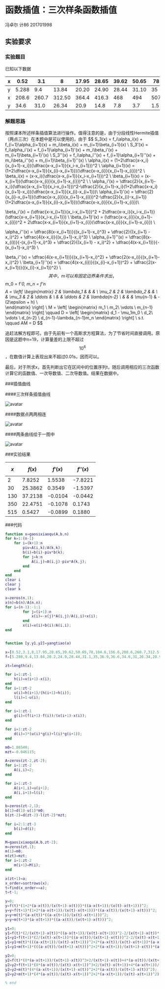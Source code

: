 # 函数插值：三次样条函数插值

冯卓尔  计86  201701998

## 实验要求

### 实验题目

已知以下数据

| x    | 0.52  | 3.1   | 8      | 17.95 | 28.65 | 39.62 | 50.65 | 78   | 104.6 | 156.6 |
| ---- | ----- | ----- | ------ | ----- | ----- | ----- | ----- | ---- | ----- | ----- |
| y    | 5.288 | 9.4   | 13.84  | 20.20 | 24.90 | 28.44 | 31.10 | 35   | 36.9  | 36.6  |
| x    | 208.6 | 260.7 | 312.50 | 364.4 | 416.3 | 468   | 494   | 507  | 520   |       |
| y    | 34.6  | 31.0  | 26.34  | 20.9  | 14.8  | 7.8   | 3.7   | 1.5  | 0.2   |       |



### 解题思路

按照课本所述样条插值算法进行操作。值得注意的是，由于分段线性Hermite插值（两点三次）在本题中是可以使用的，由于
$$
S_3(x) = f_i\alpha_i(x) + f_{i+1}\alpha_{i+1}(x) + m_i\beta_i(x) + m_{i+1}\beta_{i+1}(x) \\
S_3'(x) = f_i\alpha_i'(x) + f_{i+1}\alpha_{i+1}'(x) + m_i\beta_i'(x) + m_{i+1}\beta_{i+1}'(x) \\
S_3''(x) = f_i\alpha_i''(x) + f_{i+1}\alpha_{i+1}''(x) + m_i\beta_i''(x) + m_{i+1}\beta_{i+1}''(x) \\
\alpha_i(x) = (1+2\dfrac{x-x_i}{x_{i+1}-x_i})(\dfrac{x-x_{i+1}}{x_i-x_{i+1}})^2 \\
\alpha_{i+1}(x) = (1+2\dfrac{x-x_{i+1}}{x_{i}-x_{i+1}})(\dfrac{x-x_{i}}{x_{i+1}-x_{i}})^2 \\
\beta_i(x) = (x-x_i)(\dfrac{x-x_{i+1}}{x_i-x_{i+1}})^2 \\
\beta_{i+1}(x) = (x-x_{i+1})(\dfrac{x-x_{i}}{x_{i+1}-x_{i}})^2 \\
\\
\alpha_i'(x) = \dfrac{2}{x_{i+1}-x_i}(\dfrac{x-x_{i+1}}{x_i-x_{i+1}})^2-\dfrac{2}{x_{i+1}-x_i}(1+2\dfrac{x-x_i}{x_{i+1}-x_i})(\dfrac{x-x_{i+1}}{x_{i}-x_{i+1}})\\
\alpha_{i+1}'(x) = \dfrac{2}{x_{i}-x_{i+1}}(\dfrac{x-x_{i}}{x_{i+1}-x_{i}})^2-\dfrac{2}{x_{i}-x_{i+1}}(1+2\dfrac{x-x_{i+1}}{x_{i}-x_{i+1}})(\dfrac{x-x_{i}}{x_{i+1}-x_{i}})\\

\beta_i'(x) = (\dfrac{x-x_{i+1}}{x_i-x_{i+1}})^2 + 2\dfrac{x-x_i}{x_i-x_{i+1}}(\dfrac{x-x_{i+1}}{x_i-x_{i+1}}) \\
\beta_{i+1}'(x) = (\dfrac{x-x_{i}}{x_{i+1}-x_{i}})^2 + 2\dfrac{x-x_{i+1}}{x_{i+1}-x_{i}}(\dfrac{x-x_{i}}{x_{i+1}-x_{i}}) \\

\alpha_i''(x) = \dfrac{8(x-x_{i+1})}{(x_{i+1}-x_i)^3} + \dfrac{2}{(x_{i+1} - x_i)^2} + \dfrac{4(x-x_i)}{(x_{i+1}-x_i)^3} \\
\alpha_{i+1}''(x) = \dfrac{8(x-x_{i})}{-(x_{i+1}-x_i)^3} + \dfrac{2}{(x_{i+1} - x_i)^2} + \dfrac{4(x-x_{i+1})}{-(x_{i+1}-x_i)^3} \\

\beta_i''(x) = \dfrac{4(x-x_{i+1})}{(x_{i+1}-x_i)^2} + \dfrac{2(x-x_i)}{(x_{i+1}-x_i)^2} \\
\beta_{i+1}''(x) = \dfrac{4(x-x_{i})}{(x_{i}-x_{i+1})^2} + \dfrac{2(x-x_{i+1})}{(x_{i}-x_{i+1})^2} \\
$$
其中，m可以有固定边界条件求出，$$m_0 = f'_0, m_n = f'_n$$ 
$$
A = 
	\left[
	\begin{matrix}
	2 & \lambda_1   &              &            &   \\
	\mu_2 & 2 & \lambda_2       &            &   \\
	         & \mu_3         & 2 & \ddots     &   \\
	         &                  & \ddots           & 2     & \lambda_{n-2}  \\
	         &                  &                  & \mu_{n-1}   & -(2\epsilon + h)  \\	         
	\end{matrix}
	\right]
	\\
M = 
	\left[
	\begin{matrix}
	m_1 \\
	m_2\\
	\vdots \\
	m_{n-1}
	\end{matrix}
	\right]
\qquad
D = 
	\left[
	\begin{matrix}
	d_1 - \mu_1m_0 \\
	d_2\\
	\vdots \\
	d_{n-2} \\
	d_{n-1}-\lambda_{n-1}m_n
	\end{matrix}
	\right] \\
	s.t. \qquad AM = D
$$


追赶法解方程即可。由于先前有一个高斯求方程算法，为了节省时间直接调用。原因是这题中n=19，计算量差的上限不超过$$10^6$$，在数值计算上表现出来不超过0.01s，因而可以。

最后，对于所求x，首先判断出它在区间中的位置序列t，随后调用相应的三次函数计算它的函数值、一次导数值、二次导数值。结果在数据中。

###插值曲线

####三次样条插值曲线

![avatar](./ex1.jpg)

####数据点两两相连

![avatar](./ex2.jpg)

####两条曲线绘于一图中

![avatar](./ex_all.jpg)





###实验结果

| $$x$$ | $$f(x)$$ | $$f'(x)$$ | $$f''(x)$$ |
| ----- | -------- | --------- | ---------- |
| 2     | 7.8252   | 1.5538    | -7.8221    |
| 30    | 25.3862  | 0.3549    | -1.5397    |
| 130   | 37.2138  | -0.0104   | -0.0442    |
| 350   | 22.4751  | -0.1078   | 0.1743     |
| 515   | 0.5427   | -0.0899   | 0.1880     |



###代码

```matlab
function x=gaosixiaoqu(A,b,n)
for k=1:(n-1)
    for i=(k+1):n
        piv=A(i,k)/A(k,k);
        b(i)=b(i)-piv*b(k);
        for j=k:n
            A(i,j)=A(i,j)-piv*A(k,j);
        end
    end
end
clear i
clear j
clear k

x=zeros(n,1);
x(n)=b(n)/A(n,n);
for i=(n-1):-1:1
        for j=(i+1):n
            x(i)=-x(j)*A(i,j)/A(i,i)+x(i);
        end
        x(i)=x(i)+b(i)/A(i,i);
end
```

```matlab

function [y,y1,y2]=yangtiao(a)

x=[0.52,3.1,8,17.95,28.65,39.62,50.65,78,104.6,156.6,208.6,260.7,312.5,364.4,416.3,468,494,507,520];
f=[5.288,9.4,13.84,20.2,24.9,28.44,31.1,35,36.9,36.6,34.6,31,26.34,20.9,14.8,7.8,3.7,1.5,0.2];

zt=length(x);

for i=1:zt-1
    h(i)=x(i+1)-x(i);
end
for i=1:zt-2
    u(i)=h(i+1)/(h(i+1)+h(i));
    l(i)=1-u(i);
end
    
for i=1:zt-1
    g(i)=(f(i+1)-f(i))/(x(i+1)-x(i));
end

for i=1:zt-2
    d(i)=3*(u(i)*g(i)+l(i)*g(i+1));
end

m0=1.86548;
mzt=-0.046115;

A=zeros(zt-2,zt-2);
for i=1:zt-2
    A(i,i)=2;
end

for i=1:zt-3
    A(i+1,i)=u(i+1);
    A(i,i+1)=l(i);
end

b=zeros(zt-2,1);
b(1)=d(1)-u(1)*m0;
b(zt-2)=d(zt-2)-l(zt-2)*mzt;

for i=2:1:zt-3
    b(i)=d(i);
end

M=gaosixiaoqu(A,b,zt-2);
m=zeros(zt,1);
m(1)=m0;
m(zt)=mzt;
for i=1:zt-2
    m(i+1)=M(i);
end

x(zt+1)=a;
x_order=sortrows(x);
t=find(x_order==a);
t=t-1;

y=0;
y=f(t)*(1+2*(a-x(t))/(x(t+1)-x(t)))*((a-x(t+1))/(x(t)-x(t+1)))^2;
y=y+f(t+1)*(1+2*(a-x(t+1))/(x(t)-x(t+1)))*((a-x(t))/(x(t+1)-x(t)))^2;
y=y+m(t)*(a-x(t))*((a-x(t+1))/(x(t)-x(t+1)))^2;
y=y+m(t+1)*(a-x(t+1))*((a-x(t))/(x(t+1)-x(t)))^2;

y1=0;
y1=f(t)*(2/(x(t+1)-x(t))*((a-x(t+1))/(x(t)-x(t+1)))^2-2/(x(t+1)-x(t))*(1+2*(a-x(t))/(x(t+1)-x(t)))*(a-x(t+1))/(x(t)-x(t+1)));
y1=y1+f(t+1)*(2/(x(t)-x(t+1))*((a-x(t))/(x(t+1)-x(t)))^2-2/(x(t)-x(t+1))*(1+2*(a-x(t+1))/(x(t)-x(t+1)))*(a-x(t))/(x(t+1)-x(t)));
y1=y1+m(t)*(((a-x(t+1))/(x(t)-x(t+1)))^2+2*(a-x(t))/(x(t)-x(t+1))*(a-x(t+1))/(x(t)-x(t+1)));
y1=y1+m(t+1)*(((a-x(t))/(x(t+1)-x(t)))^2+2*(a-x(t+1))/(x(t+1)-x(t))*(a-x(t))/(x(t+1)-x(t)));

y2=0;
y2=f(t)*(8*(a-x(t+1))/(x(t+1)-x(t))^3+2/(x(t+1)-x(t))+4*(a-x(t))/(x(t+1)-x(t))^3);
y2=y2+f(t+1)*(8*(a-x(t))/(x(t)-x(t+1))^3+2/(x(t)-x(t+1))+4*(a-x(t+1))/(x(t)-x(t+1))^3);
y2=y2+m(t)*(4*(a-x(t+1))/(x(t+1)-x(t))^2+2*(a-x(t))/(x(t+1)-x(t))^2);
y2=y2+m(t+1)*(4*(a-x(t))/(x(t)-x(t+1))^2+2*(a-x(t+1))/(x(t)-x(t+1))^2);

% end
```



